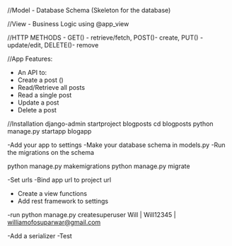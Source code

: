 //Model - Database Schema (Skeleton for the database)

//View - Business Logic using @app_view

//HTTP METHODS - GET() - retrieve/fetch, POST()- create, PUT() - update/edit, DELETE()- remove

//App Features:
- An API to:
- Create a post ()
- Read/Retrieve all posts
- Read a single post
- Update a post
- Delete a post


//Installation
django-admin startproject blogposts
cd blogposts
python manage.py startapp blogapp

-Add your app to settings
-Make your database schema in models.py
-Run the migrations on the schema

python manage.py makemigrations
python manage.py migrate

-Set urls
-Bind app url to project url

- Create a view functions
- Add rest framework to settings

-run python manage.py createsuperuser
Will | Will12345 | williamofosuparwar@gmail.com

-Add a serializer
-Test


